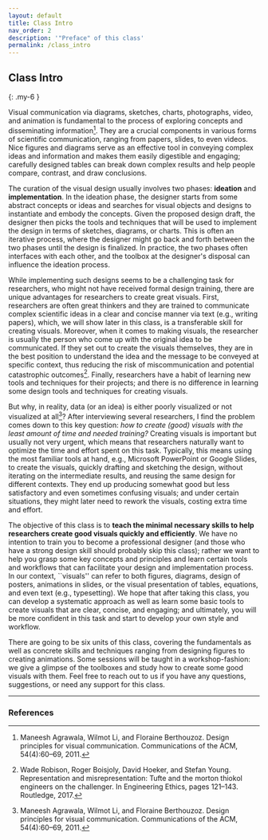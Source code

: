 ```yaml
---
layout: default
title: Class Intro
nav_order: 2
description: '"Preface" of this class'
permalink: /class_intro
---
```


## Class Intro
{: .my-6 }

Visual communication via diagrams, sketches, charts, photographs, video, and animation is fundamental to the process of exploring concepts and disseminating information[^1]. 
They are a crucial components in various forms of scientific communication, ranging from papers, slides, to even videos. 
Nice figures and diagrams serve as an effective tool in conveying complex ideas and information and makes them easily digestible and engaging; carefully designed tables can break down complex results and help people compare, contrast, and draw conclusions.

The curation of the visual design usually involves two phases: **ideation** and **implementation**. 
In the ideation phase, the designer starts from some abstract concepts or ideas and searches for visual objects and designs to instantiate and embody the concepts.
Given the proposed design draft, the designer then picks the tools and techniques that will be used to implement the design in terms of sketches, diagrams, or charts. 
This is often an iterative process, where the designer might go back and forth between the two phases until the design is finalized.
In practice, the two phases often interfaces with each other, and the toolbox at the designer's disposal can influence the ideation process.

While implementing such designs seems to be a challenging task for researchers, who might not have received formal design training, there are unique advantages for researchers to create great visuals.
First, researchers are often great thinkers and they are trained to communicate complex scientific ideas in a clear and concise manner via text (e.g., writing papers), which, we will show later in this class, is a transferable skill for creating visuals.
Moreover, when it comes to making visuals, the researcher is usually the person who come up with the original idea to be communicated. 
If they set out to create the visuals themselves, they are in the best position to understand the idea and the message to be conveyed at specific context, thus reducing the risk of miscommunication and potential catastrophic outcomes[^2]. 
Finally, researchers have a habit of learning new tools and techniques for their projects; and there is no difference in learning some design tools and techniques for creating visuals.

But why, in reality, data (or an idea) is either poorly visualized or not visualized at all[^1]? 
After interviewing several researchers, I find the problem comes down to this key question: *how to create (good) visuals with the least amount of time and needed training?*
Creating visuals is important but usually not very urgent, which means that researchers naturally want to optimize the time and effort spent on this task.
Typically, this means using the most familiar tools at hand, e.g., Microsoft PowerPoint or Google Slides, to create the visuals, quickly drafting and sketching the design, without iterating on the intermediate results, and reusing the same design for different contexts.
They end up producing somewhat good but less satisfactory and even sometimes confusing visuals; and under certain situations, they might later need to rework the visuals, costing extra time and effort.

The objective of this class is to **teach the minimal necessary skills to help researchers create good visuals quickly and efficiently**. 
We have no intention to train you to become a professional designer (and those who have a strong design skill should probably skip this class); rather we want to help you grasp some key concepts and principles and learn certain tools and workflows that can facilitate your design and implementation process.
In our context, ``visuals'' can refer to both figures, diagrams, design of posters, animations in slides, or the visual presentation of tables, equations, and even text (e.g., typesetting).
We hope that after taking this class, you can develop a systematic approach as well as learn some basic tools to create visuals that are clear, concise, and engaging; and ultimately, you will be more confident in this task and start to develop your own style and workflow.

There are going to be six units of this class, covering the fundamentals as well as concrete skills and techniques ranging from designing figures to creating animations. 
Some sessions will be taught in a workshop-fashion: we give a glimpse of the toolboxes and study how to create some good visuals with them. 
Feel free to reach out to us if you have any questions, suggestions, or need any support for this class.


---
### References

[^1]: Maneesh Agrawala, Wilmot Li, and Floraine Berthouzoz. Design principles for visual communication. Communications of the ACM, 54(4):60–69, 2011.
[^2]: Wade Robison, Roger Boisjoly, David Hoeker, and Stefan Young. Representation and misrepresentation: Tufte and the morton thiokol engineers on the challenger. In Engineering Ethics, pages 121–143. Routledge, 2017.